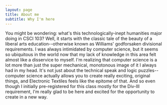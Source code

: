 ```yaml
---
layout: page
title: About me
subtitle: Why I'm here
---
```


You might be wondering: what's this technologically-inept humanities major doing in CSCI 103? Well, it starts with the classic tale of the beauty of a liberal arts education--otherwise known as Williams' godforsaken divisional requirements. I was always intimidated by computer science, but it seems so ubiquitous in the world now that my lack of knowledge in this area felt almost like a disservice to myself. I'm realizing that computer science is a lot more than just the super mechanical, monotonous image of it I always had in my head. It's not just about the technical speak and logic puzzles--computer science actually allows you to create really exciting, original things, and Electronic Textiles feels like the epitome of that. And so even though I initially pre-registered for this class mostly for the Div-III requirement, I'm really glad to be here and excited for the opportunity to create in a new way. 
